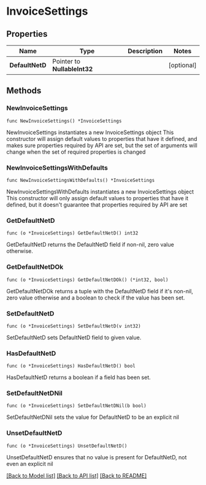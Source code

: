 # InvoiceSettings

## Properties

Name | Type | Description | Notes
------------ | ------------- | ------------- | -------------
**DefaultNetD** | Pointer to **NullableInt32** |  | [optional] 

## Methods

### NewInvoiceSettings

`func NewInvoiceSettings() *InvoiceSettings`

NewInvoiceSettings instantiates a new InvoiceSettings object
This constructor will assign default values to properties that have it defined,
and makes sure properties required by API are set, but the set of arguments
will change when the set of required properties is changed

### NewInvoiceSettingsWithDefaults

`func NewInvoiceSettingsWithDefaults() *InvoiceSettings`

NewInvoiceSettingsWithDefaults instantiates a new InvoiceSettings object
This constructor will only assign default values to properties that have it defined,
but it doesn't guarantee that properties required by API are set

### GetDefaultNetD

`func (o *InvoiceSettings) GetDefaultNetD() int32`

GetDefaultNetD returns the DefaultNetD field if non-nil, zero value otherwise.

### GetDefaultNetDOk

`func (o *InvoiceSettings) GetDefaultNetDOk() (*int32, bool)`

GetDefaultNetDOk returns a tuple with the DefaultNetD field if it's non-nil, zero value otherwise
and a boolean to check if the value has been set.

### SetDefaultNetD

`func (o *InvoiceSettings) SetDefaultNetD(v int32)`

SetDefaultNetD sets DefaultNetD field to given value.

### HasDefaultNetD

`func (o *InvoiceSettings) HasDefaultNetD() bool`

HasDefaultNetD returns a boolean if a field has been set.

### SetDefaultNetDNil

`func (o *InvoiceSettings) SetDefaultNetDNil(b bool)`

 SetDefaultNetDNil sets the value for DefaultNetD to be an explicit nil

### UnsetDefaultNetD
`func (o *InvoiceSettings) UnsetDefaultNetD()`

UnsetDefaultNetD ensures that no value is present for DefaultNetD, not even an explicit nil

[[Back to Model list]](../README.md#documentation-for-models) [[Back to API list]](../README.md#documentation-for-api-endpoints) [[Back to README]](../README.md)


